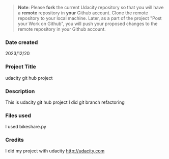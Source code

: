 >**Note**: Please **fork** the current Udacity repository so that you will have a **remote** repository in **your** Github account. Clone the remote repository to your local machine. Later, as a part of the project "Post your Work on Github", you will push your proposed changes to the remote repository in your Github account.

### Date created
2023/12/20

### Project Title
udacity git hub project

### Description
This is udacity git hub project
I did git branch refactoring

### Files used
I used bikeshare.py
### Credits
I did my project with udacity
http://udacity.com
